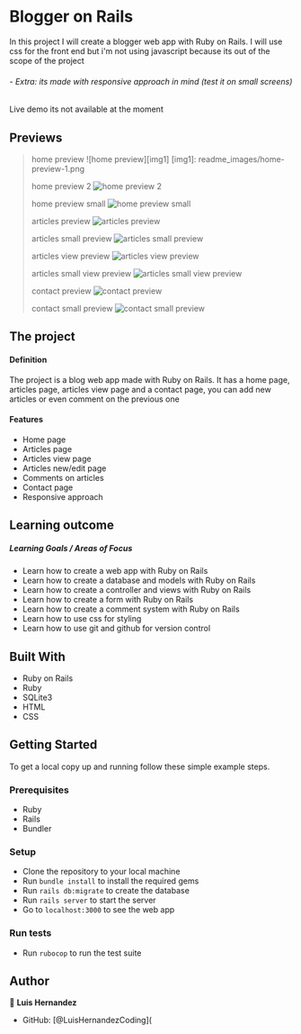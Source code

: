 # Blogger on Rails

In this project I will create a blogger web app with Ruby on Rails. I will use css for the front end but i'm not using javascript because its out of the scope of the project

###### - Extra: its made with responsive approach in mind (test it on small screens)

Live demo its not available at the moment

## Previews
> home preview
![home preview][img1]
[img1]: readme_images/home-preview-1.png
>
> home preview 2
![home preview 2](public/assets/previews/home-preview-2.png)
>
> home preview small
![home preview small](public/assets/previews/home-small-preview.png)
>
> articles preview
![articles preview](public/assets/previews/articles-preview-1.png)
>
> articles small preview
![articles small preview](public/assets/previews/articles-small-preview.png)
>
> articles view preview
![articles view preview](public/assets/previews/articles-view-preview.png)
>
> articles small view preview
![articles small view preview](public/assets/previews/articles-view-small-preview.png)
>
> contact preview
![contact preview](public/assets/previews/contact-preview.png)
>
> contact small preview
![contact small preview](public/assets/previews/contact-small-preview.png)
>

## The project

#### Definition

The project is a blog web app made with Ruby on Rails. It has a home page, articles page, articles view page and a contact page, you can add new articles or even comment on the previous one

#### Features

- Home page
- Articles page
- Articles view page
- Articles new/edit page
- Comments on articles
- Contact page
- Responsive approach

## Learning outcome

##### Learning Goals / Areas of Focus

- Learn how to create a web app with Ruby on Rails
- Learn how to create a database and models with Ruby on Rails
- Learn how to create a controller and views with Ruby on Rails
- Learn how to create a form with Ruby on Rails
- Learn how to create a comment system with Ruby on Rails
- Learn how to use css for styling
- Learn how to use git and github for version control

## Built With

- Ruby on Rails
- Ruby
- SQLite3
- HTML
- CSS

## Getting Started

To get a local copy up and running follow these simple example steps.

### Prerequisites

- Ruby
- Rails
- Bundler

### Setup

- Clone the repository to your local machine
- Run `bundle install` to install the required gems
- Run `rails db:migrate` to create the database
- Run `rails server` to start the server
- Go to `localhost:3000` to see the web app

### Run tests

- Run `rubocop` to run the test suite

## Author

👤 **Luis Hernandez**

- GitHub: [@LuisHernandezCoding](
